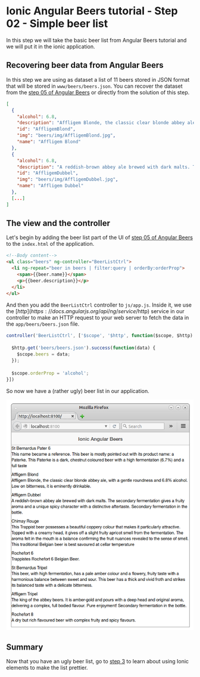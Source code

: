 #  Ionic Angular Beers tutorial - Step 02 - Simple beer list

In this step we will take the basic beer list from Angular Beers tutorial and we will put it in the ionic application.


## Recovering beer data from Angular Beers

In this step we are using as dataset a list of 11 beers stored in JSON format that will be stored in `www/beers/beers.json`.
You can recover the dataset from the [step 05 of Angular Beers](https://github.com/LostInBrittany/angular-beers/tree/master/step-05) or directly from the solution of this step.

```JSON
[
  {
    "alcohol": 6.8,
    "description": "Affligem Blonde, the classic clear blonde abbey ale, with a gentle roundness and 6.8% alcohol. Low on bitterness, it is eminently drinkable.",
    "id": "AffligemBlond",
    "img": "beers/img/AffligemBlond.jpg",
    "name": "Affligem Blond"
  },
  {
    "alcohol": 6.8,
    "description": "A reddish-brown abbey ale brewed with dark malts. The secondary fermentation gives a fruity aroma and a unique spicy character with a distinctive aftertaste. Secondary fermentation in the bottle.",
    "id": "AffligemDubbel",
    "img": "beers/img/AffligemDubbel.jpg",
    "name": "Affligem Dubbel"
  },
  [...]
]
```

## The view and the controller

Let's begin by adding the beer list part of the UI of [step 05 of Angular Beers](https://github.com/LostInBrittany/angular-beers/tree/master/step-05) to the `index.html` of the application.

```html
<!--Body content-->
<ul class="beers" ng-controller="BeerListCtrl">
  <li ng-repeat="beer in beers | filter:query | orderBy:orderProp">
    <span>{{beer.name}}</span>
    <p>{{beer.description}}</p>
  </li>
</ul>
```

And then you add the `BeerListCtrl` controller to `js/app.js`. Inside it, we use the [$http](https://docs.angularjs.org/api/ng/service/$http) service in our controller to make an HTTP request to your web server to fetch the data in the `app/beers/beers.json` file.

```javascript
controller('BeerListCtrl', ['$scope', '$http', function($scope, $http) {

  $http.get('beers/beers.json').success(function(data) {
    $scope.beers = data;
  });

  $scope.orderProp = 'alcohol';
}])
```

So now we have a (rather ugly) beer list in our application.

![Ugly beer list](../img/step-02-01.png)

## Summary ##

Now that you have an ugly beer list, go to [step 3](../step-03) to learn about using Ionic elements to make the list prettier.
